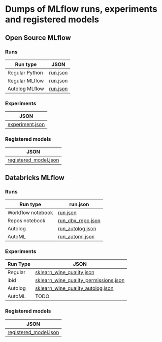 # Dumps of MLflow runs, experiments and registered models

## Open Source MLflow

### Runs

| Run type  | JSON  | 
|---|---|
| Regular Python | [run.json](oss_mlflow/runs/regular_python/run.json) |
| Regular MLflow | [run.json](oss_mlflow/runs/regular_mlflow/run.json) |
| Autolog MLflow | [run.json](oss_mlflow/runs/autolog_mlflow/run.json) |

### Experiments

| JSON | 
|---|
| [ experiment.json](oss_mlflow/experiments/experiment.json) |


### Registered models

| JSON  | 
|---|
| [registered_model.json](oss_mlflow/models/registered_model.json)  |

## Databricks MLflow

### Runs

| Run type  | run.json | 
|---|---|
| Workflow notebook | [run.json](databricks_mlflow/runs/sklearn_wine/run.json) | 
| Repos notebook | [run_dbx_repo.json](databricks_mlflow/runs/repo/run_dbx_repo.json) |
| Autolog | [run_autolog.json](databricks_mlflow/runs/sklearn_wine/run_autolog.json) |
| AutoML | [run_automl.json](databricks_mlflow/runs/automl/run.json) |:

### Experiments

| Run Type | JSON  | 
|---|--|
| Regular | [sklearn_wine_quality.json](databricks_mlflow/experiments/sklearn_wine_quality.json) |
| ibid | [sklearn_wine_quality_permissions.json](databricks_mlflow/experiments/sklearn_wine_quality_permissions.json) |
| Autolog | [sklearn_wine_quality_autolog.json](databricks_mlflow/experiments/sklearn_wine_quality_autolog.json) |
| AutoML | TODO |


### Registered models

| JSON  | 
|---|
[registered_model.json](databricks_mlflow/models/registered_model.json)|

